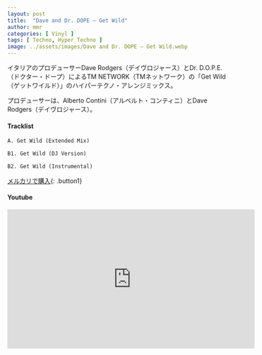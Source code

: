 ```yaml
---
layout: post
title:  "Dave and Dr. DOPE – Get Wild"
author: mmr
categories: [ Vinyl ]
tags: [ Techno, Hyper Techno ]
image: ../assets/images/Dave and Dr. DOPE – Get Wild.webp
---
```


イタリアのプロデューサーDave Rodgers（デイヴロジャース）とDr. D.O.P.E.（ドクター・ドープ）によるTM NETWORK（TMネットワーク）の「Get Wild（ゲットワイルド）」のハイパーテクノ・アレンジミックス。

プロデューサーは、Alberto Contini（アルベルト・コンティニ）とDave Rodgers（デイヴロジャース）。

#### Tracklist
```md
A. Get Wild (Extended Mix)

B1. Get Wild (DJ Version)

B2. Get Wild (Instrumental)
```

[メルカリで購入](https://jp.mercari.com/item/m98858239692?afid=6142608987){: .button1}

#### Youtube
<iframe width="560" height="315" src="https://www.youtube.com/embed/1BDc8Cp9zi4?si=vfz25mLe7po7ns8E" title="YouTube video player" frameborder="0" allow="accelerometer; autoplay; clipboard-write; encrypted-media; gyroscope; picture-in-picture; web-share" referrerpolicy="strict-origin-when-cross-origin" allowfullscreen></iframe>